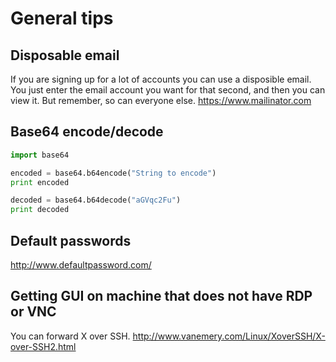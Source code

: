 # General tips


## Disposable email

If you are signing up for a lot of accounts you can use a disposible email. You just enter the email account you want for that second, and then you can view it. But remember, so can everyone else.
https://www.mailinator.com


## Base64 encode/decode

```python
import base64

encoded = base64.b64encode("String to encode")
print encoded

decoded = base64.b64decode("aGVqc2Fu")
print decoded

```

## Default passwords

http://www.defaultpassword.com/


## Getting GUI on machine that does not have RDP or VNC

You can forward X over SSH.
http://www.vanemery.com/Linux/XoverSSH/X-over-SSH2.html